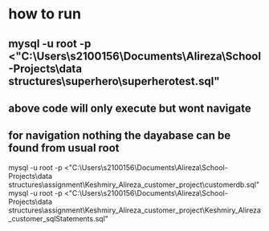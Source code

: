 # how to run

## mysql -u root -p <"C:\Users\s2100156\Documents\Alireza\School-Projects\data structures\superhero\superherotest.sql"

## above code will only execute but wont navigate

## for navigation nothing the dayabase can be found from usual root


mysql -u root -p <"C:\Users\s2100156\Documents\Alireza\School-Projects\data structures\assignment\Keshmiry_Alireza_customer_project\customerdb.sql"
mysql -u root -p <"C:\Users\s2100156\Documents\Alireza\School-Projects\data structures\assignment\Keshmiry_Alireza_customer_project\Keshmiry_Alireza_customer_sqlStatements.sql"

